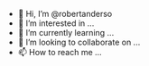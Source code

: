 - 👋 Hi, I’m @robertanderso
- 👀 I’m interested in ...
- 🌱 I’m currently learning ...
- 💞️ I’m looking to collaborate on ...
- 📫 How to reach me ...

<!---
robertanderso/robertanderso is a ✨ special ✨ repository because its `README.md` (this file) appears on your GitHub profile.
You can click the Preview link to take a look at your changes.
--->
